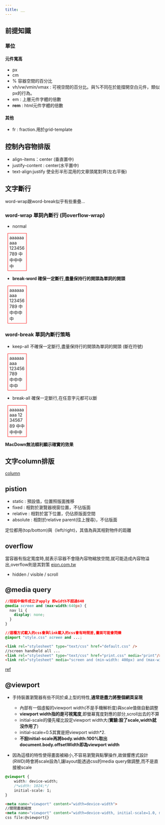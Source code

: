 ```yaml
---
title: __
---
```


<style>
div.test div{
  margin:8px;
  padding:5px;
  border:.5px solid red;
}
</style>

## 前提知識

### 單位
#### 元件寬高
- px
- cm
- % 容器空間的百分比
- vh/vw/vmin/vmax : 可視空間的百分比。與%不同在於能撐開空白元件，類似px的行為。
- em : 上層元件字體的倍數
- **rem** : html元件字體的倍數

#### 其他
- fr : fraction.用於grid-template

## 控制內容物排版

- align-items：center (垂直置中)
- justify-content : center(水平置中)
- text-align:justify 使全形半形混用的文章頭尾對齊(左右平衡)

## 文字斷行

word-wrap跟word-break似乎有些重疊...

### word-wrap 單詞內斷行 (同overflow-wrap)

- normal
<div class='test'>
 <div style='width:50px'>aaaaaaaaa 123456789 中中中中中</div>
</div>

- **break-word 確保一定斷行,盡量保持行的開頭為單詞的開頭**
<div class='test'>
 <div style='width:50px;word-wrap:break-word'>aaaaaaaaa 123456789 中中中中中</div>
</div>

### word-break 單詞內斷行策略

- keep-all 不確保一定斷行,盡量保持行的開頭為單詞的開頭 (斷在符號)
<div class='test'>
 <div style='width:50px;word-break:keep-all;'>aaaaaaaaa 123456789 中中中中中</div>
</div>

- break-all 確保一定斷行,在任意字元都可以斷
<div class='test'>
 <div style='width:50px;word-wrap:break-word;word-break:break-all;'>aaaaaaaaa 123456789 中中中中中</div>
</div>

**MacDown無法順利顯示確實的效果**

## 文字column排版
[column](http://zh-tw.learnlayout.com/column.html)

## pistion

- static : 預設值，位置照版面推移
- fixed : 相對於瀏覽器視窗位置，不佔版面
- relative : 相對於當下位置，仍佔原版面空間
- absolute : 相對於relative parent(往上搜尋)，不佔版面

定位都用(top/bottom)與（left/right)，其值為與其相對物件的距離

## overflow
當容器有指定寬度時,就表示容器不會隨內容物縮放空間,就可能造成內容物溢出,overflow則是其對策
[eion.com.tw](http://www.eion.com.tw/Blogger/?Pid=1158)

- hidden / visible / scroll

## @media query

```css
//括弧中條件成立才apply 即width不超過640
@media screen and (max-width:640px) {
  nav li {
    display: none;
  }
}

//這種方式載入的css會與link載入的css會有時間差,畫面可能會閃爍
@import "style.css" screen and ...;
```

```html
<link rel="stylesheet" type="text/css" href="default.css" />
//screen handheld all ...
<link rel="stylesheet" type="text/css" href="print.css" media="print"/>
<link rel="stylesheet" media="screen and (min-width: 400px) and (max-width: 700px)" href="example.css" />

```
[ref](http://zh-tw.learnlayout.com/media-queries.html)


## @viewport

- 手持裝置瀏覽器有些不同於桌上型的特性,**通常是盡力將整個網頁呈現**
  - 內部有一個虛擬的viewport width(不是手機解析度)與scale值做自動調整
  - **viewport width指的是可視寬度**,即螢幕寬度對應的部分,scroll出去的不算
  - initial-scale的優先權比設定viewport width大(**實驗:設了scale,width就沒作用了**)
  - initial-scale=0.5其實是把viewport width*2.
  - **不設initial-scale再將body.width:100%取出document.body.offsetWidth即為viewport width**

- 因為這樣的特性使得畫面被縮小,不容易瀏覽與點擊操作,故做響應式設計(RWD)時會將scale設為1,讓layout能透過css的media query做調整,而不是直接被scale

```css
@viewport {
    width: device-width;
    /*width: 1024;*/
    initial-scale: 1;
}
```

```html
<meta name="viewport" content="width=device-width">
//關閉畫面縮放
<meta name="viewport" content="width=device-width, initial-scale=1.0, minimum-scale=1.0, user-scalable=no">
css file:@viewport{}
```




